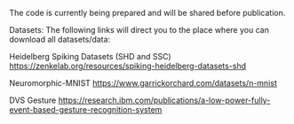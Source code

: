 The code is currently being prepared and will be shared  before publication.

Datasets:
The following links will direct you to the place where you can download all datasets/data:

Heidelberg Spiking Datasets (SHD and SSC) https://zenkelab.org/resources/spiking-heidelberg-datasets-shd

Neuromorphic-MNIST    https://www.garrickorchard.com/datasets/n-mnist

DVS Gesture     https://research.ibm.com/publications/a-low-power-fully-event-based-gesture-recognition-system
